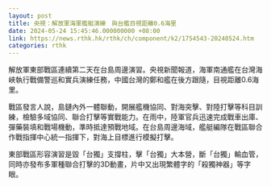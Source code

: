 ```yaml
---
layout: post
title: 央視：解放軍海軍艦艇演練　與台艦目視距離0.6海里
date: 2024-05-24 15:45:46.000000000 +08:00
link: https://news.rthk.hk/rthk/ch/component/k2/1754543-20240524.htm
categories: rthk
---
```


解放軍東部戰區連續第二天在台島周邊演習。央視新聞報道，海軍南通艦在台灣海峽執行戰備警巡和實兵演練任務，中國台灣的鄭和艦在後方跟隨，目視距離0.6海里。

戰區發言人說，島鏈內外一體聯動，開展艦機協同、對海突擊、對陸打擊等科目訓練，檢驗多域協同、聯合打擊等實戰能力。在雨中，陸軍官兵迅速完成戰車出庫、彈藥裝填和戰場機動，準時抵達預戰地域。在台島周邊海域，艦艇編隊在戰區聯合作戰指揮中心統一指揮下，對海上目標進行模擬打擊。

東部戰區形容演習是毀「台獨」支撐柱，擊「台獨」大本營，斷「台獨」輸血管，同時亦發布多軍種聯合打擊的3D動畫，片中又出現繁體字的「殺獨神器」等字眼。
